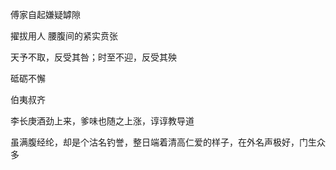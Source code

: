 傅家自起嫌疑罅隙

擢拔用人
腰腹间的紧实贲张

天予不取，反受其咎；时至不迎，反受其殃

砥砺不懈

伯夷叔齐

李长庚酒劲上来，爹味也随之上涨，谆谆教导道

虽满腹经纶，却是个沽名钓誉，整日端着清高仁爱的样子，在外名声极好，门生众多